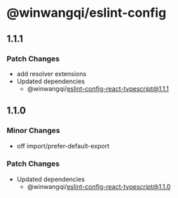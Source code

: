 # @winwangqi/eslint-config

## 1.1.1

### Patch Changes

- add resolver extensions
- Updated dependencies
  - @winwangqi/eslint-config-react-typescript@1.1.1

## 1.1.0

### Minor Changes

- off import/prefer-default-export

### Patch Changes

- Updated dependencies
  - @winwangqi/eslint-config-react-typescript@1.1.0
